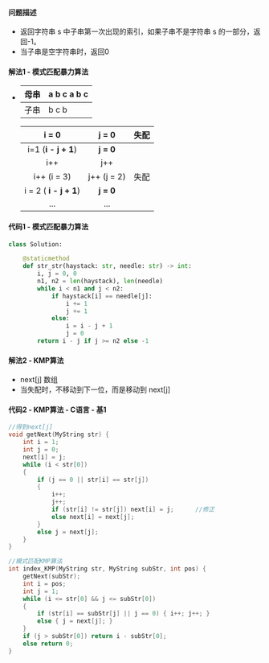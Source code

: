 #### 问题描述

- 返回字符串 s 中子串第一次出现的索引，如果子串不是字符串 s 的一部分，返回-1。
- 当子串是空字符串时，返回0



#### 解法1 - 模式匹配暴力算法



- | 母串 | a b c a b c |
  | ---- | ----------- |
  | 子串 | b c b       |

  |         i = 0          |    j = 0     | 失配 |
  | :--------------------: | :----------: | :--: |
  |  i=1  (**i - j + 1**)  |  **j = 0**   |      |
  |          i++           |     j++      |      |
  |      i++  (i = 3)      | j++  (j = 2) | 失配 |
  | i = 2 ( **i - j + 1**) |  **j = 0**   |      |
  |          ...           |     ...      |      |



#### 代码1 - 模式匹配暴力算法

```python
class Solution:

    @staticmethod
    def str_str(haystack: str, needle: str) -> int:
        i, j = 0, 0
        n1, n2 = len(haystack), len(needle)
        while i < n1 and j < n2:
            if haystack[i] == needle[j]:
                i += 1
                j += 1
            else:
                i = i - j + 1
                j = 0
        return i - j if j >= n2 else -1
```



#### 解法2 - KMP算法

-  next[j] 数组
- 当失配时，不移动到下一位，而是移动到 next[j]



#### 代码2 - KMP算法 - C语言 - 基1

```c
//得到next[j]
void getNext(MyString str) {
	int i = 1;
	int j = 0;
	next[i] = j;
	while (i < str[0])
	{
		if (j == 0 || str[i] == str[j])
		{
			i++;
			j++;
			if (str[i] != str[j]) next[i] = j;		//修正
			else next[i] = next[j];
		}
		else j = next[j];
	}
}

//模式匹配KMP算法
int index_KMP(MyString str, MyString subStr, int pos) {
	getNext(subStr);
	int i = pos;
	int	j = 1;
	while (i <= str[0] && j <= subStr[0])
	{
		if (str[i] == subStr[j] || j == 0) { i++; j++; }
		else { j = next[j]; }
	}
	if (j > subStr[0]) return i - subStr[0];
	else return 0;
}
```



